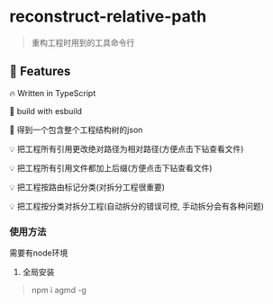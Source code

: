 # reconstruct-relative-path

> 重构工程时用到的工具命令行

 ## 🚀  Features

🔥 Written in TypeScript

🔋 build with esbuild

🔋 得到一个包含整个工程结构树的json

💡 把工程所有引用更改绝对路径为相对路径(方便点击下钻查看文件)

💡 把工程所有引用文件都加上后缀(方便点击下钻查看文件)

💡 把工程按路由标记分类(对拆分工程很重要)

💡 把工程按分类对拆分工程(自动拆分的错误可控, 手动拆分会有各种问题)



### 使用方法
需要有node环境
1. 全局安装
> npm i agmd -g
